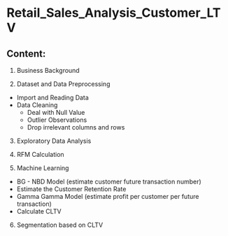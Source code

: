 # Retail_Sales_Analysis_Customer_LTV

## Content:
1. Business Background
   
2. Dataset and Data Preprocessing
- Import and Reading Data
- Data Cleaning
  - Deal with Null Value
  - Outlier Observations
  - Drop irrelevant columns and rows
  
3. Exploratory Data Analysis

4. RFM Calculation
   
5. Machine Learning
- BG - NBD Model (estimate customer future transaction number)
- Estimate the Customer Retention Rate
- Gamma Gamma Model (estimate profit per customer per future transaction)
- Calculate CLTV
  
6. Segmentation based on CLTV 
